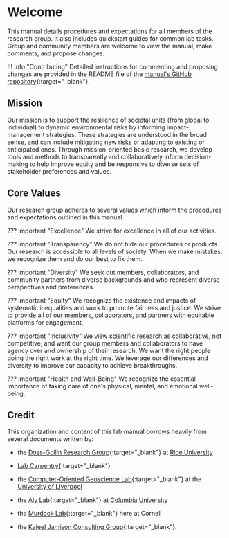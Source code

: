 # Welcome

This manual details procedures and expectations for all members of the research group. It also includes quickstart guides for common lab tasks. Group and community members are welcome to view the manual, make comments, and propose changes.

!!! info "Contributing"
    Detailed instructions for commenting and proposing changes are provided in the README file of the [manual's GitHub repository](https://github.com/srikrishnan-lab/lab-manual){:target="_blank"}.

## Mission

Our mission is to support the resilience of societal units (from global to individual) to dynamic environmental risks by informing impact-management strategies. These strategies are understood in the broad sense, and can include mitigating new risks or adapting to existing or anticipated ones. Through mission-oriented basic research, we develop tools and methods to transparently and collaboratively inform decision-making to help improve equity and be responsive to diverse sets of stakeholder preferences and values.


## Core Values

Our research group adheres to several values which inform the procedures and expectations outlined in this manual.

??? important "Excellence"
    We strive for excellence in all of our activities.

??? important "Transparency"
    We do not hide our procedures or products. Our research is accessible to all levels of society. When we make mistakes, we recognize them and do our best to fix them.

??? important "Diversity"
    We seek out members, collaborators, and community partners from diverse backgrounds and who represent diverse perspectives and preferences.

??? important "Equity"
    We recognize the existence and impacts of systematic inequalities and work to promote fairness and justice. We strive to provide all of our members, collaborators, and partners with equitable platforms for engagement.

??? important "Inclusivity"
    We view scientific research as collaborative, not competitive, and want our group members and collaborators to have agency over and ownership of their research. We want the right people doing the right work at the right time. We leverage our differences and diversity to improve our capacity to achieve breakthroughs.

??? important "Health and Well-Being"
    We recognize the essential importance of taking care of one's physical, mental, and emotional well-being.


## Credit

This organization and content of this lab manual borrows heavily from several documents written by:

- the [Doss-Gollin Research Group](https://jamesdossgollin.me/lab-guide/){:target="_blank"} at [Rice University](https://rice.edu)

- [Lab Carpentry](https://lab-carpentry.readthedocs.io/en/latest/){:target="_blank"}

- the [Computer-Oriented Geoscience Lab](https://www.compgeolab.org/manual/){:target="_blank"} at the [University of Liverpool](https://www.liverpool.ac.uk/)

- the [Aly Lab](https://github.com/alylab/labmanual){:target="_blank"} at [Columbia University](http://columbia.edu)

- the [Murdock Lab](https://www.themurdocklab.com/){:target="_blank"} here at Cornell

- the [Kaleel Jamison Consulting Group](https://kjcg.com/){:target="_blank"}.
